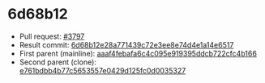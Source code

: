 # 6d68b12
- Pull request: [#3797](https://github.com/MarlinFirmware/Marlin/pull/3797)
- Result commit: [6d68b12e28a771439c72e3ee8e74d4e1a14e6517](https://github.com/MarlinFirmware/Marlin/commit/6d68b12e28a771439c72e3ee8e74d4e1a14e6517)
- First parent (mainline): [aaaf4febafa6c4c095e919395ddcb722cfc4b166](https://github.com/MarlinFirmware/Marlin/commit/aaaf4febafa6c4c095e919395ddcb722cfc4b166)
- Second parent (clone): [e761bdbb4b77c5653557e0429d125fc0d0035327](https://github.com/MarlinFirmware/Marlin/commit/e761bdbb4b77c5653557e0429d125fc0d0035327)
